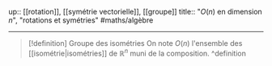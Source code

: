 up:: [[rotation]], [[symétrie vectorielle]], [[groupe]]
title:: "$O(n)$ en dimension $n$", "rotations et symétries"
#maths/algèbre 

---

> [!definition] Groupe des isométries
> On note $O(n)$ l'ensemble des [[isométrie|isométries]] de $\mathbb{R}^{n}$ muni de la composition.
^definition

